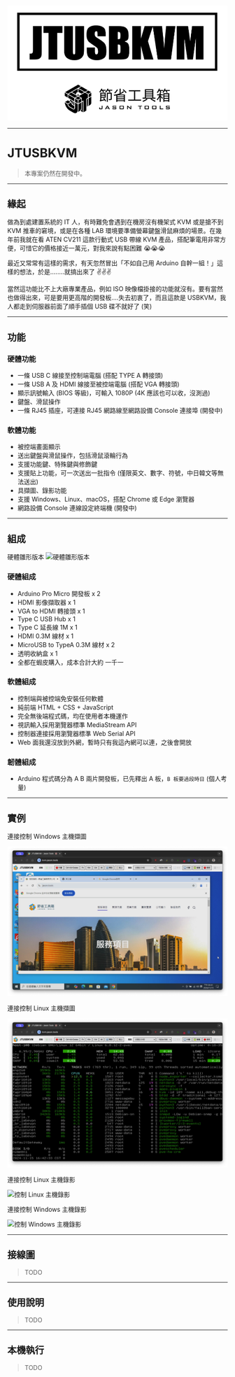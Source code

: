 ![JTUSBKVM-Logo](https://github.com/jasoncheng7115/JTUSBKVM/blob/main/JTUSBKVM.001.png?raw=true)

-----

# JTUSBKVM

> 本專案仍然在開發中。

-----

## 緣起

做為到處建置系統的 IT 人，有時難免會遇到在機房沒有機架式 KVM 或是搶不到 KVM 推車的窘境，或是在各種 LAB 環境要準備螢幕鍵盤滑鼠麻煩的場景。在幾年前我就在看 ATEN CV211 這款行動式 USB 帶線 KVM 產品，搭配筆電用非常方便，可惜它的價格接近一萬元，對我來說有點困難 😭😭😭

最近又常常有這樣的需求，有天忽然冒出「不如自己用 Arduino 自幹一組！」這樣的想法，於是........就搞出來了 ✌✌✌

當然這功能比不上大廠專業產品，例如 ISO 映像檔掛接的功能就沒有。要有當然也做得出來，可是要用更高階的開發板....失去初衷了，而且這款是 USBKVM，我人都走到伺服器前面了順手插個 USB 碟不就好了 (笑)

---

## 功能

### 硬體功能
* 一條 USB C 線接至控制端電腦 (搭配 TYPE A 轉接頭)
* 一條 USB A 及 HDMI 線接至被控端電腦 (搭配 VGA 轉接頭)
* 顯示訊號輸入 (BIOS 等級)，可輸入 1080P (4K 應該也可以收，沒測過)
* 鍵盤、滑鼠操作
* 一條 RJ45 插座，可連接 RJ45 網路線至網路設備 Console 連接埠 (開發中)

### 軟體功能
* 被控端畫面顯示
* 送出鍵盤與滑鼠操作，包括滑鼠滾輪行為
* 支援功能鍵、特殊鍵與修飾鍵
* 支援貼上功能，可一次送出一批指令 (僅限英文、數字、符號，中日韓文等無法送出)
* 具擷圖、錄影功能
* 支援 Windows、Linux、macOS，搭配 Chrome 或 Edge 瀏覽器
* 網路設備 Console 連線設定終端機 (開發中)
  
---

## 組成

硬體雛形版本
![硬體雛形版本](https://github.com/jasoncheng7115/JTUSBKVM/blob/main/screenshot/1%20%E5%85%A8%E9%85%8D.JPG?raw=true)



### 硬體組成
* Arduino Pro Micro 開發板 x 2
* HDMI 影像擷取器 x 1 
* VGA to HDMI 轉接頭 x 1
* Type C USB Hub x 1
* Type C 延長線 1M x 1
* HDMI 0.3M 線材 x 1
* MicroUSB to TypeA 0.3M 線材 x 2
* 透明收納盒 x 1
* 全都在蝦皮購入，成本合計大約 一千一

### 軟體組成
* 控制端與被控端免安裝任何軟體
* 純前端 HTML + CSS + JavaScript
* 完全無後端程式碼，均在使用者本機運作
* 視訊輸入採用瀏覽器標準 MediaStream API
* 控制器連接採用瀏覽器標準 Web Serial API
* Web 面我還沒放到外網，暫時只有我這內網可以連，之後會開放

### 韌體組成
* Arduino 程式碼分為 A B 兩片開發板，已先釋出 A 板，`B 板要過段時日` (個人考量)

---

## 實例


連接控制 Windows 主機擷圖

![控制 Windows 主機擷圖](https://raw.githubusercontent.com/jasoncheng7115/JTUSBKVM/refs/heads/main/screenshot/4%20windows.png)

連接控制 Linux 主機擷圖

![控制 Linux 主機擷圖](https://raw.githubusercontent.com/jasoncheng7115/JTUSBKVM/refs/heads/main/screenshot/3%20linux.png)

連接控制 Linux 主機錄影

![控制 Linux 主機錄影](https://github.com/jasoncheng7115/JTUSBKVM/blob/main/screenshot/6%20linux_ok_cut.gif?raw=true)


連接控制 Windows 主機錄影

![控制 Windows 主機錄影](https://github.com/jasoncheng7115/JTUSBKVM/blob/main/screenshot/5%20windows_ok_cut.gif?raw=true)


---

## 接線圖

> TODO
>


---

## 使用說明

> TODO


---

## 本機執行

> TODO

